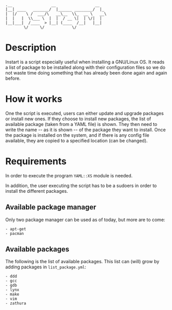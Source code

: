     .__                 __                 __   
    |__| ____   _______/  |______ ________/  |_ 
    |  |/    \ /  ___/\   __\__  \\_  __ \   __\
    |  |   |  \\___ \  |  |  / __ \|  | \/|  |  
    |__|___|  /____  > |__| (____  /__|   |__|  
            \/     \/            \/             

# Description
Instart is a script especially useful when installing a GNU/Linux OS. It
reads a list of package to be installed along with their configuration files
so we do not waste time doing something that has already been done again and
again before.

# How it works
One the script is executed, users can either update and upgrade packages or
install new ones. If they choose to install new packages, the list of
available package (taken from a YAML file) is shown. They then need to
write the name -- as it is shown -- of the package they want to install.
Once the package is installed on the system, and if there is any config
file available, they are copied to a specified location (can be changed).

# Requirements
In order to execute the program `YAML::XS` module is needed.

In addition, the user executing the script has to be a sudoers in order
to install the different packages.

## Available package manager
Only two package manager can be used as of today, but more are to come:

    - apt-get
    - pacman

## Available packages
The following is the list of available packages. This list can (will) grow by
adding packages in `list_package.yml`:

    - ddd
    - gcc
    - gdb
    - lynx
    - make
    - vim
    - zathura
